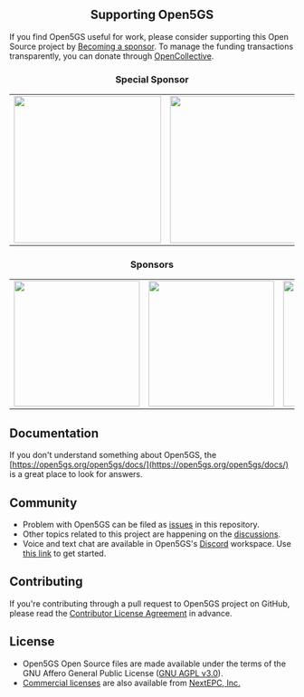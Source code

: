 <h2 align="center">Supporting Open5GS</h2>

If you find Open5GS useful for work, please consider supporting this Open Source project by [Becoming a sponsor](https://github.com/sponsors/acetcom). To manage the funding transactions transparently, you can donate through [OpenCollective](https://opencollective.com/open5gs).

<h3 align="center">Special Sponsor</h3>
<table>
  <tbody>
    <tr>
      <td align="center" valign="middle">
  <a href="https://nextepc.com/" target="_blank">
    <img width="260px" src="https://open5gs.org/assets/img/nextepc_logo.jpg">
  </a>
      </td>
      <td align="center" valign="middle">
  <a href="https://5g.eee.strath.ac.uk/" target="_blank">
    <img width="260px" src="https://open5gs.org/assets/img/strath.png">
  </a>
      </td>
    </tr>
  </tbody>
</table>

<h3 align="center">Sponsors</h3>
<table>
  <tbody>
    <tr>
      <td align="center" valign="middle">
        <a href="https://www.auctionsoftware.com/" target="_blank">
          <img width="222px" src="https://open5gs.org/assets/img/asLogonew.png">
        </a>
      </td>
      <td align="center" valign="middle">
        <a href="https://www.wearetriple.com/" target="_blank">
          <img width="222px" src="https://open5gs.org/assets/img/triple_logo.png">
        </a>
      </td>
      <td align="center" valign="middle">
        <a href="https://www.accessparks.com/" target="_blank">
          <img width="222px" src="https://open5gs.org/assets/img/AccessParks.png">
        </a>
      </td>
    </tr>
  </tbody>
</table>

## Documentation

If you don't understand something about Open5GS, the [https://open5gs.org/open5gs/docs/](https://open5gs.org/open5gs/docs/) is a great place to look for answers.

## Community

- Problem with Open5GS can be filed as [issues](https://github.com/open5gs/open5gs/issues) in this repository.
- Other topics related to this project are happening on the [discussions](https://github.com/open5gs/open5gs/discussions).
- Voice and text chat are available in Open5GS's [Discord](https://discordapp.com/) workspace. Use [this link](https://discord.gg/GreNkuc) to get started.

## Contributing

If you're contributing through a pull request to Open5GS project on GitHub, please read the [Contributor License Agreement](https://open5gs.org/open5gs/cla/) in advance.

## License

- Open5GS Open Source files are made available under the terms of the GNU Affero General Public License ([GNU AGPL v3.0](https://www.gnu.org/licenses/agpl-3.0.html)).
- [Commercial licenses](https://open5gs.org/open5gs/support/) are also available from [NextEPC, Inc.](https://nextepc.com)
